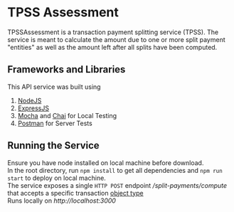# TPSS Assessment
TPSSAssessment is a transaction payment splitting service (TPSS).
The service is meant to calculate the amount due to one or more split payment "entities" as well as the amount left after all splits have been computed.

## Frameworks and Libraries
This API service was built using 
1. [NodeJS](https://nodejs.org/) 
2. [ExpressJS](https://expressjs.com/)
3. [Mocha](https://mochajs.org/) and [Chai](https://www.chaijs.com/) for Local Testing
4. [Postman](https://www.postman.com/) for Server Tests

## Running the Service
Ensure you have node installed on local machine before download.<br/>
In the root directory, run `npm install` to get all dependencies and `npm run start` to deploy on local machine.<br/>
The service exposes a single `HTTP POST` endpoint */split-payments/compute* that accepts a specific transaction [object type](/test/test-data.js)<br/>
Runs locally on *http://localhost:3000*



